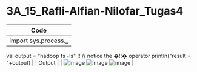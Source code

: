 # 3A_15_Rafli-Alfian-Nilofar_Tugas4

| Code |
| :------:  |
| import sys.process._
val output = "hadoop fs -ls" !! // notice the �!!� operator
println("result = "+output)  |
| Output |
| ![image](https://user-images.githubusercontent.com/95726593/231009979-58557000-35b5-45b9-8cdc-a26407abba02.png)
![image](https://user-images.githubusercontent.com/95726593/231009999-eb536917-28fd-4405-97d1-df17f154a07f.png)
![image](https://user-images.githubusercontent.com/95726593/231010015-5bf5b19a-b28a-4cfa-bc73-8a4c1a0925c1.png)
     |

